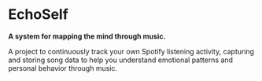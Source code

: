 # EchoSelf

**A system for mapping the mind through music.**

A project to continuously track your own Spotify listening activity, capturing and storing song data to help you understand emotional patterns and personal behavior through music.
